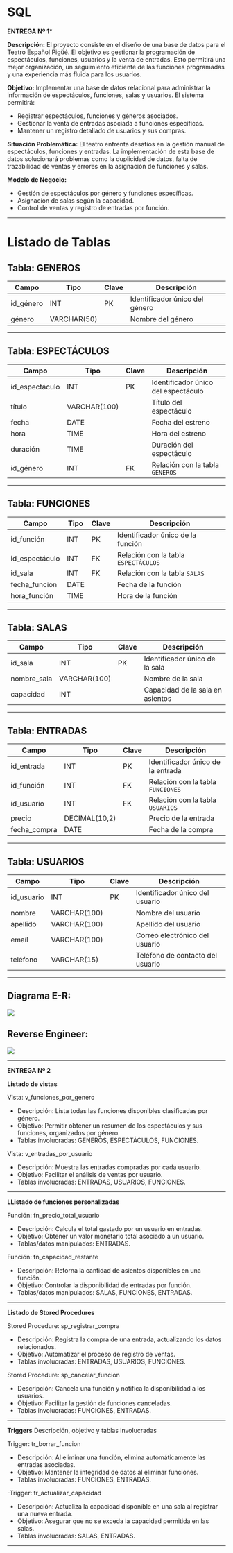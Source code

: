 # SQL

**ENTREGA Nº 1***

**Descripción:** 
El proyecto consiste en el diseño de una base de datos para el Teatro Español Pigüé. El objetivo es gestionar la programación de espectáculos, funciones, usuarios y la venta de entradas. Esto permitirá una mejor organización, un seguimiento eficiente de las funciones programadas y una experiencia más fluida para los usuarios.

**Objetivo:**
Implementar una base de datos relacional para administrar la información de espectáculos, funciones, salas y usuarios. El sistema permitirá:
- Registrar espectáculos, funciones y géneros asociados.
- Gestionar la venta de entradas asociada a funciones específicas.
- Mantener un registro detallado de usuarios y sus compras.

**Situación Problemática:**
El teatro enfrenta desafíos en la gestión manual de espectáculos, funciones y entradas. La implementación de esta base de datos solucionará problemas como la duplicidad de datos, falta de trazabilidad de ventas y errores en la asignación de funciones y salas.

**Modelo de Negocio:**
- Gestión de espectáculos por género y funciones específicas.
- Asignación de salas según la capacidad.
- Control de ventas y registro de entradas por función.

---
# Listado de Tablas

## Tabla: GENEROS
| Campo       | Tipo       | Clave | Descripción                    |
|-------------|------------|-------|--------------------------------|
| id_género   | INT        | PK    | Identificador único del género |
| género      | VARCHAR(50)|       | Nombre del género              |

---

## Tabla: ESPECTÁCULOS
| Campo          | Tipo       | Clave | Descripción                           |
|----------------|------------|-------|---------------------------------------|
| id_espectáculo | INT        | PK    | Identificador único del espectáculo   |
| título         | VARCHAR(100)|      | Título del espectáculo                |
| fecha          | DATE       |       | Fecha del estreno                     |
| hora           | TIME       |       | Hora del estreno                      |
| duración       | TIME       |       | Duración del espectáculo              |
| id_género      | INT        | FK    | Relación con la tabla `GENEROS`       |

---

## Tabla: FUNCIONES
| Campo          | Tipo       | Clave | Descripción                           |
|----------------|------------|-------|---------------------------------------|
| id_función     | INT        | PK    | Identificador único de la función     |
| id_espectáculo | INT        | FK    | Relación con la tabla `ESPECTÁCULOS`  |
| id_sala        | INT        | FK    | Relación con la tabla `SALAS`         |
| fecha_función  | DATE       |       | Fecha de la función                   |
| hora_función   | TIME       |       | Hora de la función                    |

---

## Tabla: SALAS
| Campo        | Tipo       | Clave | Descripción                     |
|--------------|------------|-------|---------------------------------|
| id_sala      | INT        | PK    | Identificador único de la sala  |
| nombre_sala  | VARCHAR(100)|      | Nombre de la sala               |
| capacidad    | INT        |       | Capacidad de la sala en asientos|

---

## Tabla: ENTRADAS
| Campo         | Tipo         | Clave | Descripción                           |
|---------------|--------------|-------|---------------------------------------|
| id_entrada    | INT          | PK    | Identificador único de la entrada     |
| id_función    | INT          | FK    | Relación con la tabla `FUNCIONES`     |
| id_usuario    | INT          | FK    | Relación con la tabla `USUARIOS`      |
| precio        | DECIMAL(10,2)|       | Precio de la entrada                  |
| fecha_compra  | DATE         |       | Fecha de la compra                    |

---

## Tabla: USUARIOS
| Campo        | Tipo       | Clave | Descripción                           |
|--------------|------------|-------|---------------------------------------|
| id_usuario   | INT        | PK    | Identificador único del usuario       |
| nombre       | VARCHAR(100)|      | Nombre del usuario                    |
| apellido     | VARCHAR(100)|      | Apellido del usuario                  |
| email        | VARCHAR(100)|      | Correo electrónico del usuario        |
| teléfono     | VARCHAR(15) |      | Teléfono de contacto del usuario      |

---

## Diagrama E-R:
<img src="./images/DER.png">

## Reverse Engineer:
<img src="./images/Reverse-Engineer.png">

---

**ENTREGA Nº 2**

**Listado de vistas**

Vista: v_funciones_por_genero
- Descripción: Lista todas las funciones disponibles clasificadas por género.
- Objetivo: Permitir obtener un resumen de los espectáculos y sus funciones, organizados por género.
- Tablas involucradas: GENEROS, ESPECTÁCULOS, FUNCIONES.

Vista: v_entradas_por_usuario
- Descripción: Muestra las entradas compradas por cada usuario.
- Objetivo: Facilitar el análisis de ventas por usuario.
- Tablas involucradas: ENTRADAS, USUARIOS, FUNCIONES.

---

**LListado de funciones personalizadas**

Función: fn_precio_total_usuario
- Descripción: Calcula el total gastado por un usuario en entradas.
- Objetivo: Obtener un valor monetario total asociado a un usuario.
- Tablas/datos manipulados: ENTRADAS.

Función: fn_capacidad_restante
- Descripción: Retorna la cantidad de asientos disponibles en una función.
- Objetivo: Controlar la disponibilidad de entradas por función.
- Tablas/datos manipulados: SALAS, FUNCIONES, ENTRADAS.

---

**Listado de Stored Procedures**

Stored Procedure: sp_registrar_compra
- Descripción: Registra la compra de una entrada, actualizando los datos relacionados.
- Objetivo: Automatizar el proceso de registro de ventas.
- Tablas involucradas: ENTRADAS, USUARIOS, FUNCIONES.

Stored Procedure: sp_cancelar_funcion
- Descripción: Cancela una función y notifica la disponibilidad a los usuarios.
- Objetivo: Facilitar la gestión de funciones canceladas.
- Tablas involucradas: FUNCIONES, ENTRADAS.

---

**Triggers**
Descripción, objetivo y tablas involucradas

Trigger: tr_borrar_funcion
- Descripción: Al eliminar una función, elimina automáticamente las entradas asociadas.
- Objetivo: Mantener la integridad de datos al eliminar funciones.
- Tablas involucradas: FUNCIONES, ENTRADAS.

-Trigger: tr_actualizar_capacidad
- Descripción: Actualiza la capacidad disponible en una sala al registrar una nueva entrada.
- Objetivo: Asegurar que no se exceda la capacidad permitida en las salas.
- Tablas involucradas: SALAS, ENTRADAS.

---

